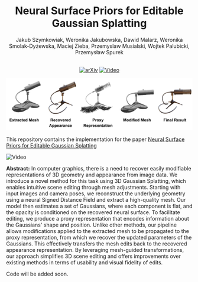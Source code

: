<div align="center">
<h1>Neural Surface Priors for Editable Gaussian Splatting</h1>
Jakub Szymkowiak, Weronika Jakubowska, Dawid Malarz, Weronika Smolak-Dyżewska, Maciej Zieba, Przemyslaw Musialski, Wojtek Palubicki, Przemysław Spurek
<br> <br>
  
[![arXiv](https://img.shields.io/badge/arXiv-2411.18311-red)](https://arxiv.org/abs/2411.18311)
[![Video](https://img.shields.io/badge/Video-Download-blue)](Neural_Surface_Priors_for_Editable_Gaussian_Splatting.mp4)
  
</div>

 <img src="teaser.png" />
 
This repository contains the implementation for the paper [Neural Surface Priors for Editable Gaussian Splatting](https://arxiv.org/abs/2411.18311)





![Video](Neural_Surface_Priors.gif)

**Abstract:** In computer graphics, there is a need to recover easily modifiable representations of 3D geometry and appearance from image data.
We introduce a novel method for this task using 3D Gaussian Splatting, which enables intuitive scene editing through mesh adjustments.
Starting with input images and camera poses, we reconstruct the underlying geometry using a neural Signed Distance Field and extract a high-quality mesh. 
Our model then estimates a set of Gaussians, where each component is flat, and the opacity is conditioned on the recovered neural surface.
To facilitate editing, we produce a proxy representation that encodes information about the Gaussians' shape and position. 
Unlike other methods, our pipeline allows modifications applied to the extracted mesh to be propagated to the proxy representation, from which we recover the updated parameters of the Gaussians. 
This effectively transfers the mesh edits back to the recovered appearance representation.
By leveraging mesh-guided transformations, our approach simplifies 3D scene editing and offers improvements over existing methods in terms of usability and visual fidelity of edits.


 
Code will be added soon.
